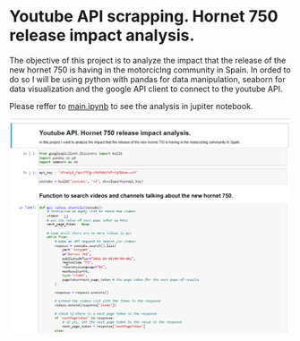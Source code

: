 # Youtube API scrapping. Hornet 750 release impact analysis.

The objective of this project is to analyze the impact that the release of the new hornet 750 is having in the motorciclng community in Spain. In orded to do so I will be using python with pandas for data manipulation, seaborn for data visualization and the google API client to connect to the youtube API.

Please reffer to [main.ipynb](main.ipynb) to see the analysis in jupiter notebook.

![Jupyter notebook](img/main_jupyter.PNG)